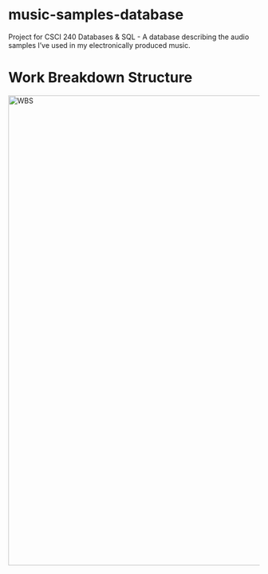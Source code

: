 # music-samples-database
Project for CSCI 240 Databases &amp; SQL - A database describing the audio samples I’ve used in my electronically produced music. 

# Work Breakdown Structure
<img width="2743" height="942" alt="WBS" src="https://github.com/user-attachments/assets/5e9a8486-4ea3-4dee-96a7-c132081fed36" />

